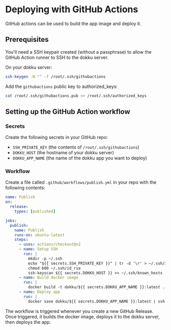 # Deploying with GitHub Actions

GitHub actions can be used to build the app image and deploy it.

## Prerequisites

You'll need a SSH keypair created (without a passphrase) to allow the GitHub Action runner to SSH to the dokku server.

On your dokku server:

```bash
ssh-keygen -N "" -f /root/.ssh/githubactions
```

Add the `githubactions` public key to authorized_keys:

```bash
cat /root/.ssh/githubactions.pub >> /root/.ssh/authorized_keys
```

## Setting up the GitHub Action workflow

### Secrets

Create the following secrets in your GitHub repo:

- `SSH_PRIVATE_KEY` (the contents of `/root/.ssh/githubactions`)
- `DOKKU_HOST` (the hostname of your dokku server)
- `DOKKU_APP_NAME` (the name of the dokku app you want to deploy)

### Workflow

Create a file called `.github/workflows/publish.yml` in your repo with the following contents:

```yml
name: Publish
on:
  release:
    types: [published]

jobs:
  publish:
    name: Publish
    runs-on: ubuntu-latest
    steps:
      - uses: actions/checkout@v2
      - name: Setup SSH
        run: |
          mkdir -p ~/.ssh
          echo "${{ secrets.SSH_PRIVATE_KEY }}" | tr -d '\r' > ~/.ssh/id_rsa
          chmod 600 ~/.ssh/id_rsa
          ssh-keyscan ${{ secrets.DOKKU_HOST }} >> ~/.ssh/known_hosts
      - name: Build docker image
        run: |
          docker build -t dokku/${{ secrets.DOKKU_APP_NAME }}:latest .
      - name: Deploy app
        run: |
          docker save dokku/${{ secrets.DOKKU_APP_NAME }}:latest | ssh root@${{ secrets.DOKKU_HOST }} "docker load | dokku tags:deploy ${{ secrets.DOKKU_APP_NAME }} latest"
```

The workflow is triggered whenever you create a new GitHub Release. Once triggered, it builds the docker image, deploys it to the dokku server, then deploys the app.
